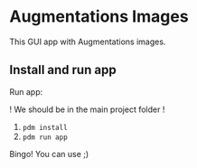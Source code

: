 # Augmentations Images

This GUI app with Augmentations images.

## Install and run app

Run app:

! We should be in the main project folder !

1. `pdm install`
2. `pdm run app`

Bingo! You can use ;)